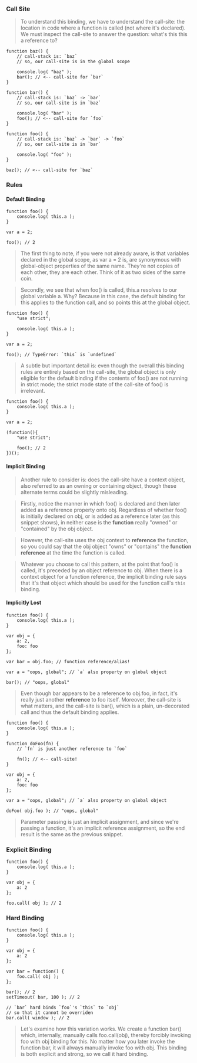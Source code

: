 ### Call Site
>To understand this binding, we have to understand the call-site: the location in code where a function is called (not where it's declared). We must inspect the call-site to answer the question: what's this this a reference to?
```
function baz() {
    // call-stack is: `baz`
    // so, our call-site is in the global scope

    console.log( "baz" );
    bar(); // <-- call-site for `bar`
}

function bar() {
    // call-stack is: `baz` -> `bar`
    // so, our call-site is in `baz`

    console.log( "bar" );
    foo(); // <-- call-site for `foo`
}

function foo() {
    // call-stack is: `baz` -> `bar` -> `foo`
    // so, our call-site is in `bar`

    console.log( "foo" );
}

baz(); // <-- call-site for `baz`
```
### Rules
#### Default Binding
```
function foo() {
	console.log( this.a );
}

var a = 2;

foo(); // 2
```
>The first thing to note, if you were not already aware, is that variables declared in the global scope, as var a = 2 is, are synonymous with global-object properties of the same name. They're not copies of each other, they are each other. Think of it as two sides of the same coin.

>Secondly, we see that when foo() is called, this.a resolves to our global variable a. Why? Because in this case, the default binding for this applies to the function call, and so points this at the global object.

```
function foo() {
	"use strict";

	console.log( this.a );
}

var a = 2;

foo(); // TypeError: `this` is `undefined`
```
> A subtle but important detail is: even though the overall this binding rules are entirely based on the call-site, the global object is only eligible for the default binding if the contents of foo() are not running in strict mode; the strict mode state of the call-site of foo() is irrelevant.
```
function foo() {
	console.log( this.a );
}

var a = 2;

(function(){
	"use strict";

	foo(); // 2
})();
```
#### Implicit Binding
>Another rule to consider is: does the call-site have a context object, also referred to as an owning or containing object, though these alternate terms could be slightly misleading.

>Firstly, notice the manner in which foo() is declared and then later added as a reference property onto obj. Regardless of whether foo() is initially declared on obj, or is added as a reference later (as this snippet shows), in neither case is the **function** really "owned" or "contained" by the obj object.

>However, the call-site uses the obj context to **reference** the function, so you could say that the obj object "owns" or "contains" the **function reference** at the time the function is called.

>Whatever you choose to call this pattern, at the point that foo() is called, it's preceded by an object reference to obj. When there is a context object for a function reference, the implicit binding rule says that it's that object which should be used for the function call's `this` binding.

#### Implicitly Lost
```
function foo() {
	console.log( this.a );
}

var obj = {
	a: 2,
	foo: foo
};

var bar = obj.foo; // function reference/alias!

var a = "oops, global"; // `a` also property on global object

bar(); // "oops, global"
```
>Even though bar appears to be a reference to obj.foo, in fact, it's really just another **reference** to foo itself. Moreover, the call-site is what matters, and the call-site is bar(), which is a plain, un-decorated call and thus the default binding applies.

```
function foo() {
	console.log( this.a );
}

function doFoo(fn) {
	// `fn` is just another reference to `foo`

	fn(); // <-- call-site!
}

var obj = {
	a: 2,
	foo: foo
};

var a = "oops, global"; // `a` also property on global object

doFoo( obj.foo ); // "oops, global"
```
>Parameter passing is just an implicit assignment, and since we're passing a function, it's an implicit reference assignment, so the end result is the same as the previous snippet.
### Explicit Binding
```
function foo() {
	console.log( this.a );
}

var obj = {
	a: 2
};

foo.call( obj ); // 2
```
### Hard Binding
```
function foo() {
	console.log( this.a );
}

var obj = {
	a: 2
};

var bar = function() {
	foo.call( obj );
};

bar(); // 2
setTimeout( bar, 100 ); // 2

// `bar` hard binds `foo`'s `this` to `obj`
// so that it cannot be overriden
bar.call( window ); // 2
```
>Let's examine how this variation works. We create a function bar() which, internally, manually calls foo.call(obj), thereby forcibly invoking foo with obj binding for this. No matter how you later invoke the function bar, it will always manually invoke foo with obj. This binding is both explicit and strong, so we call it hard binding.
